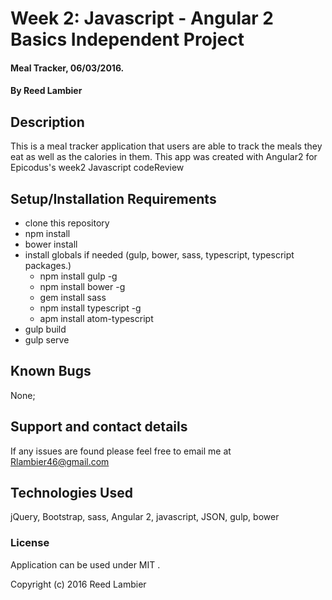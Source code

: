 # Week 2: Javascript - Angular 2 Basics Independent Project

#### Meal Tracker, 06/03/2016.

#### By Reed Lambier

## Description

This is a meal tracker application that users are able to track the meals they eat as well as the calories in them. This app was created with Angular2 for Epicodus's week2 Javascript codeReview

## Setup/Installation Requirements

* clone this repository
* npm install
* bower install
* install globals if needed (gulp, bower, sass, typescript, typescript packages.)
  * npm install gulp -g
  * npm install bower -g
  * gem install sass
  * npm install typescript -g
  * apm install atom-typescript
* gulp build
* gulp serve

## Known Bugs

None;

## Support and contact details

If any issues are found please feel free to email me at Rlambier46@gmail.com

## Technologies Used

jQuery, Bootstrap, sass, Angular 2, javascript, JSON, gulp, bower

### License

Application can be used under MIT .

Copyright (c) 2016 Reed Lambier
